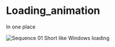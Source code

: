 # Loading_animation
In one place

![Sequence 01](https://user-images.githubusercontent.com/62830326/209463474-99e3a5d5-8da6-4522-963f-382ba60267c8.gif)
Short like Windows loading
